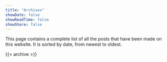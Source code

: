 ```yaml
---
title: "Archives"
showDate: false
showReadTime: false
showShare: false
---
```


This page contains a complete list of all the posts that have been made on this website. It is sorted by date, from newest to oldest.

{{< archive >}}
